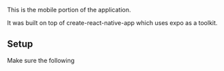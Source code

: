 This is the mobile portion of the application.

It was built on top of create-react-native-app which uses expo as a toolkit.



## Setup

Make sure the following 


